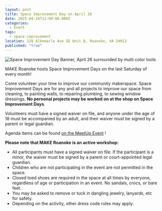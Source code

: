 ```yaml
---
layout: post
title: Space Improvement Day on April 26
date: 2025-04-26T12:09:00.000Z
categories:
  - Event
tags:
  - space-improvement
location: 128 Albemarle Ave SE Unit B, Roanoke, VA 24013
published: "true"
---
```

![Space Improvement Day Banner, April 26 surrounded by multi color tools](/assets/images/2025-4-26-space-improvement-day-website-1200-x-300-px-.png)

MAKE Roanoke hosts Space Improvement Days on the last Saturday of every month!

Come volunteer your time to improve our community makerspace. Space Improvement Days are for any and all projects to improve our space from cleaning, to painting walls, to repairing plumbing, to sewing window dressings. **No personal projects may be worked on at the shop on Space Improvement Days**.

Volunteers must have a signed waiver on file, and anyone under the age of 18 must be accompanied by an adult, and their waiver must be signed by a parent or legal guardian.

Agenda items can be found [on the MeetUp Event](https://www.meetup.com/make-roanoke/events/307181853/?eventOrigin=group_calendar) !

**Please note that MAKE Roanoke is an active workshop:**

* All participants must have a signed waiver on file. If the participant is a minor, the waiver must be signed by a parent or court-appointed legal guardian.
* Children who are not participating in the event are not permitted in the space.
* Closed toed shoes are required in the space at all times by everyone, regardless of age or participation in an event. No sandals, crocs, or bare feet.
* You may be asked to remove or tuck in dangling jewelry, lanyards, etc for safety.
* Depending on the activity, other dress code rules may apply.
